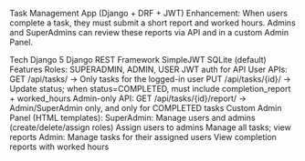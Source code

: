Task Management App (Django + DRF + JWT)
Enhancement: When users complete a task, they must submit a short report and worked hours. Admins and SuperAdmins can review these reports via API and in a custom Admin Panel.

Tech
Django 5
Django REST Framework
SimpleJWT
SQLite (default)
Features
Roles: SUPERADMIN, ADMIN, USER
JWT auth for API
User APIs:
GET /api/tasks/ → Only tasks for the logged-in user
PUT /api/tasks/{id}/ → Update status; when status=COMPLETED, must include completion_report + worked_hours
Admin-only API:
GET /api/tasks/{id}/report/ → Admin/SuperAdmin only, and only for COMPLETED tasks
Custom Admin Panel (HTML templates):
SuperAdmin:
Manage users and admins (create/delete/assign roles)
Assign users to admins
Manage all tasks; view reports
Admin:
Manage tasks for their assigned users
View completion reports with worked hours
